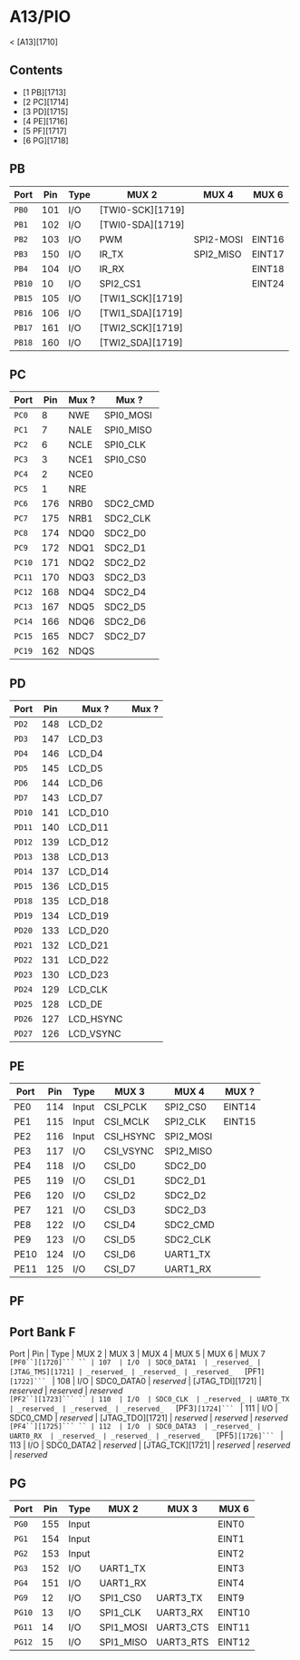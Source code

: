 # A13/PIO
< [A13][1710]
 
## Contents
  * [1 PB][1713]
  * [2 PC][1714]
  * [3 PD][1715]
  * [4 PE][1716]
  * [5 PF][1717]
  * [6 PG][1718]

## PB
Port  | Pin  | Type  | MUX 2  | MUX 4  | MUX 6   
---|---|---|---|---|---  
`PB0` | 101  | I/O  | [TWI0-SCK][1719]  
`PB1` | 102  | I/O  | [TWI0-SDA][1719]  
`PB2` | 103  | I/O  | PWM  | SPI2-MOSI  | EINT16   
`PB3` | 150  | I/O  | IR_TX  | SPI2_MISO  | EINT17   
`PB4` | 104  | I/O  | IR_RX  |  | EINT18   
`PB10` | 10  | I/O  | SPI2_CS1  |  | EINT24   
`PB15` | 105  | I/O  | [TWI1_SCK][1719]  
`PB16` | 106  | I/O  | [TWI1_SDA][1719]  
`PB17` | 161  | I/O  | [TWI2_SCK][1719]  
`PB18` | 160  | I/O  | [TWI2_SDA][1719]  
## PC
Port  | Pin  | Mux ?  | Mux ?   
---|---|---|---  
`PC0` | 8  | NWE  | SPI0_MOSI   
`PC1` | 7  | NALE  | SPI0_MISO   
`PC2` | 6  | NCLE  | SPI0_CLK   
`PC3` | 3  | NCE1  | SPI0_CS0   
`PC4` | 2  | NCE0   
`PC5` | 1  | NRE   
`PC6` | 176  | NRB0  | SDC2_CMD   
`PC7` | 175  | NRB1  | SDC2_CLK   
`PC8` | 174  | NDQ0  | SDC2_D0   
`PC9` | 172  | NDQ1  | SDC2_D1   
`PC10` | 171  | NDQ2  | SDC2_D2   
`PC11` | 170  | NDQ3  | SDC2_D3   
`PC12` | 168  | NDQ4  | SDC2_D4   
`PC13` | 167  | NDQ5  | SDC2_D5   
`PC14` | 166  | NDQ6  | SDC2_D6   
`PC15` | 165  | NDC7  | SDC2_D7   
`PC19` | 162  | NDQS   
## PD
Port  | Pin  | Mux ?  | Mux ?   
---|---|---|---  
`PD2` | 148  | LCD_D2   
`PD3` | 147  | LCD_D3   
`PD4` | 146  | LCD_D4   
`PD5` | 145  | LCD_D5   
`PD6` | 144  | LCD_D6   
`PD7` | 143  | LCD_D7   
`PD10` | 141  | LCD_D10   
`PD11` | 140  | LCD_D11   
`PD12` | 139  | LCD_D12   
`PD13` | 138  | LCD_D13   
`PD14` | 137  | LCD_D14   
`PD15` | 136  | LCD_D15   
`PD18` | 135  | LCD_D18   
`PD19` | 134  | LCD_D19   
`PD20` | 133  | LCD_D20   
`PD21` | 132  | LCD_D21   
`PD22` | 131  | LCD_D22   
`PD23` | 130  | LCD_D23   
`PD24` | 129  | LCD_CLK   
`PD25` | 128  | LCD_DE   
`PD26` | 127  | LCD_HSYNC   
`PD27` | 126  | LCD_VSYNC   
## PE
Port  | Pin  | Type  | MUX 3  | MUX 4  | MUX ?   
---|---|---|---|---|---  
PE0  | 114  | Input  | CSI_PCLK  | SPI2_CS0  | EINT14   
PE1  | 115  | Input  | CSI_MCLK  | SPI2_CLK  | EINT15   
PE2  | 116  | Input  | CSI_HSYNC  | SPI2_MOSI   
PE3  | 117  | I/O  | CSI_VSYNC  | SPI2_MISO   
PE4  | 118  | I/O  | CSI_D0  | SDC2_D0   
PE5  | 119  | I/O  | CSI_D1  | SDC2_D1   
PE6  | 120  | I/O  | CSI_D2  | SDC2_D2   
PE7  | 121  | I/O  | CSI_D3  | SDC2_D3   
PE8  | 122  | I/O  | CSI_D4  | SDC2_CMD   
PE9  | 123  | I/O  | CSI_D5  | SDC2_CLK   
PE10  | 124  | I/O  | CSI_D6  | UART1_TX   
PE11  | 125  | I/O  | CSI_D7  | UART1_RX   
## PF
Port Bank F  
---  
Port | Pin | Type | MUX 2 | MUX 3 | MUX 4 | MUX 5 | MUX 6 | MUX 7   
`[PF0``][1720]``` `` | 107  | I/O  | SDC0_DATA1  | _reserved_ | [JTAG_TMS][1721] | _reserved_ | _reserved_ | _reserved_  
`[PF1``][1722]``` `` | 108  | I/O  | SDC0_DATA0  | _reserved_ | [JTAG_TDI][1721] | _reserved_ | _reserved_ | _reserved_  
`[PF2``][1723]``` `` | 110  | I/O  | SDC0_CLK  | _reserved_ | UART0_TX  | _reserved_ | _reserved_ | _reserved_  
`[PF3``][1724]``` `` | 111  | I/O  | SDC0_CMD  | _reserved_ | [JTAG_TDO][1721] | _reserved_ | _reserved_ | _reserved_  
`[PF4``][1725]``` `` | 112  | I/O  | SDC0_DATA3  | _reserved_ | UART0_RX  | _reserved_ | _reserved_ | _reserved_  
`[PF5``][1726]``` `` | 113  | I/O  | SDC0_DATA2  | _reserved_ | [JTAG_TCK][1721] | _reserved_ | _reserved_ | _reserved_  
## PG
Port  | Pin  | Type  | MUX 2  | MUX 3  | MUX 6   
---|---|---|---|---|---  
`PG0` | 155  | Input  |  |  | EINT0   
`PG1` | 154  | Input  |  |  | EINT1   
`PG2` | 153  | Input  |  |  | EINT2   
`PG3` | 152  | I/O  | UART1_TX  |  | EINT3   
`PG4` | 151  | I/O  | UART1_RX  |  | EINT4   
`PG9` | 12  | I/O  | SPI1_CS0  | UART3_TX  | EINT9   
`PG10` | 13  | I/O  | SPI1_CLK  | UART3_RX  | EINT10   
`PG11` | 14  | I/O  | SPI1_MOSI  | UART3_CTS  | EINT11   
`PG12` | 15  | I/O  | SPI1_MISO  | UART3_RTS  | EINT12
